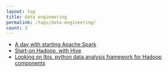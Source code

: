 ```yaml
---
layout: tag
title: data engineering
permalink: /tags/data-engineering/
count: 3
---
```


- [A day with starting Apache Spark](https://kination.github.io/posts/2018-07-23-day-with-starting-spark/)
- [Start-on Hadoop, with Hive](https://kination.github.io/posts/2018-05-18-hadoop-hive-setup/)
- [Looking on Ibis, python data analysis framework for Hadoop components](https://kination.github.io/posts/2017-03-01-getting-start-ibis/)
